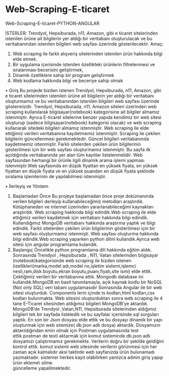 # Web-Scraping-E-ticaret
 Web-Scraping-E-ticaret-PYTHON-ANGULAR

İSTERLER:
Trendyol, Hepsiburada, n11, Amazon, gibi e ticaret sitelerinden istenilen ürüne ait bilgilerin yer aldığı
bir veritabanı oluşturulacak ve bu veritabanından istenilen bilgileri web sayfası üzerinde gösterilecektir.
Amaç:
1. Web scraping ile farklı alışveriş sitelerinden istenilen ürün hakkında bilgi elde etmek.
2. Bir uygulama içerisinde istenilen özellikteki ürünlerin filtrelenmesi ve sıralanması becerisini
geliştirmek,
3. Dinamik özelliklere sahip bir program geliştirmek
4. Web kodlama hakkında bilgi ve beceriye sahip olmak 

• Giriş
Bu projede bizden istenen Trendyol,
Hepsiburada, n11, Amazon, gibi e ticaret
sitelerinden istenilen ürüne ait bilgilerin yer
aldığı bir veritabanı oluşturmamız ve bu
veritabanından istenilen bilgileri web sayfası
üzerinde göstermizdir.
Trendyol, Hepsiburada, n11, Amazon siteleri
üzerinden web scraping kullanılarak
bilgisayar(notebook) kategorisine ait bilgiler
almamız istenmiştir. Ayrıca E-ticaret sitelerine
benzer yapıda kendimiz bir web sitesi oluşturup
(sadece bilgisayar(notebook) kategorisi olacak)
ve web scraping kullanarak sitedeki bilgileri
almamız istenmiştir. Web scraping ile elde
ettiğimiz verileri veritabanına kaydetmemiz
istenmiştir. Scraping ile çekilen bilgilerin
güncellenmesi gerekmektedir. Güncel bilgileri
veritabanında kaydetmemiz istenmiştir. Farklı
sitelerden çekilen ürün bilgilerinin gösterilmesi
için bir web sayfası oluşturmamız istenmiştir.
Bu sayfa ilk açıldığında veritabanında yer alan
tüm kayıtlar listelenmelidir. Web sayfasından
herhangi bir ürünle ilgili dinamik arama işlemi
yapması istenmiştir.Web sayfasında en düşük
fiyattan en yüksek fiyata, en yüksek fiyattan en
düşük fiyata ve en yüksek puandan en düşük
fiyata şeklinde sıralama işlemlerinin de
yapılabilmesi istenmiştir.

• İlerleyiş ve Yöntem
1. Başlamadan Önce
Bu projeye başlamadan önce proje
dokümanında verilen bilgileri derleyip
kullanabileceğimiz metodları araştırdık.
Kütüphaneden ve internet üzerinden
yararlanabileceğimi kaynakları araştırdık. Web
scraping hakkında bilgi edindik.Web scraping
ile elde ettiğimiz verileri kaydetmek için
veritabanı hakkında bilgi edindik.
Kullandığımız MongoDB veritabanı hakkında
araştırma yaptık ve bilgi edindik. Farklı
sitelerden çekilen ürün bilgilerinin gösterilmesi
için bir web sayfası oluşturmamız istenmişti.
Web sayfası oluşturma hakkında bilgi
edindik.Web scraping yaparken python dilini
kullandık.Ayrıca web sitesi için angular
programlama kulandık.
2. Başlangıç
Öncelikle python programlama dili hakkında
eğitim aldık. Sonrasında Trendyol , Hepsiburada
, N11, Vatan sitelerinden bilgisayar
(notebook)kategorisinde web scraping ile
bizden istenen özellikleri(marka,model
adı,model no,işletim sistemi,işlemci
nesli,ram,disk boyutu,ekran
boyutu,puanı,fiyatı,site ismi) elde ettik.
Çektiğimiz verileri bir veritabanına attık.
Mongodb database ini kullandık.MongoDB en
basit tanımlamayla, açık kaynak kodlu bir
NoSQL (Not only SQL) veri tabanı
uygulamasıdır
Sonrasında Angular ile bir
 web sitesi oluşturduk.
 Components lerin içinde ts
 kodları,html kodları,css
 kodları bulunmakta.
 Web sitesini oluşturduktan
 sonra web scraping ile 4
 tane E-Ticaret sitesinden
 aldığımız bilgileri
 MongoDB’ye aktardık.
 MongoDB’de
 Trendyol ,Vatan,N11,
 Hepsiburada sitelerinden
 aldığımız bilgileri tek bir
 sayfada listeledik ve bu
 sayfalar içerisinde sql sorguları yaptık. En son
bir Json dosyası elde ettik ve bu dosyayı
dinamik bir yapı oluşturmak için web
sitemize( db.json adlı dosya) aktardık.
Dosyamızın aktarıldığından emin olmak için
Postman uygulamasında test ettik.postman de
testi aktarmak için komut sisteminde db.json
adlı dosyamızı çalıştırmamız gerekmekte.
Verilerin doğru bir şekilde geldiğini kontrol
ettik. komut sistemi web sitesinde verilerin
görünmesi için her zaman açık kalmalıdır
aksi taktirde web sayfanızda ürün bulunamadı
yazmaktadır.
sistemer herkes kayıt olabilirken
yanlızca admin giriş yapıp ürün ekleme\ silme\
güncelleme yapalilmektedir.

 
